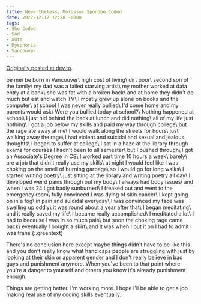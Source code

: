 ```yaml
---
title: Nevertheless, Molossus Spondee Coded
date: 2022-12-17 12:28 -0800
tags:
- She Coded
- Sad
- Auto
- Dysphoria
- Vancouver
---
```


[Originally posted at dev.to](https://dev.to/mspondee/nevertheless-molossus-spondee-coded-1nll).

be me\\
be born in Vancouver\\
high cost of living\\
dirt poor\\
second son of the family\\
my dad was a failed starving artist\\
my mother worked at data entry at a bank\\
she was fat with a broken back\\
and at home they didn't do much but eat and watch TV\\
I mostly grew up alone on books and the computer\\
at school I was never really bullied\\
I'd come home and my parents would ask\\
Were you bullied today at school?\\
Nothing happened at school\\
I just hid behind the back at lunch and did nothing\\
all of my life just nothing\\
I got a job below my skills and paid my way through college\\
but the rage ate away at me\\
I would walk along the streets for hours\\
just walking away the rage\\
I had violent and suicidal and sexual and jealous thoughts\\
I began to suffer at college\\
I sat in a haze at the library through exams for courses I hadn't been to all semester\\
but I pushed through\\
I got an Associate's Degree in <abbr>CS</abbr>\\
I worked part time 10 hours a week\\
barely\\
are a job that didn't really use my skills\\
at night I would feel like I was choking on the smell of burning garbage\\
so I would go for long walks\\
I started writing poetry\\
just sitting at the library and writing poetry all day\\
I developed weird pains through out my body\\
I always had body issues\\
and when I was 24 I got badly sunburned\\
I freaked out and went to the emergency room\\
fully convinced I was dying of skin cancer\\
I kept going on in a fog\\
in pain and suicidal everyday\\
I was convinced my face was swelling up oddly\\
it was round about a year after that\\
I began meditating\\
and it really saved my life\\
I became really accomplished\\
I meditated a lot\\
I had to because I was in so much pain\\
but soon the choking rage came back\\
eventually I bought a skirt\\
and it was when I put it on I had to admit I was trans
{:.greentext}

There's no conclusion here except maybe things didn't have to be like
this and you don't really know what handicaps people are struggling
with just by looking at their skin or apparent gender and I don't
really believe in bad guys and punishment anymore. When you've been to
that point where you're a danger to yourself and others you know it's
already punishment enough.

Things are getting better. I'm working more. I hope I'll be able to
get a job making real use of my coding skills eventually.

